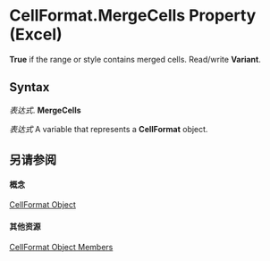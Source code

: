 
# CellFormat.MergeCells Property (Excel)

 **True** if the range or style contains merged cells. Read/write **Variant**.


## Syntax

 _表达式_. **MergeCells**

 _表达式_ A variable that represents a **CellFormat** object.


## 另请参阅


#### 概念


[CellFormat Object](da4e50b9-6d5b-22e1-3113-0d1ea6686272.md)
#### 其他资源


[CellFormat Object Members](http://msdn.microsoft.com/library/cbc8b4d2-7e43-d72b-a487-94871bbd8620%28Office.15%29.aspx)